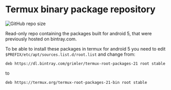 # Termux binary package repository

![GitHub repo size](https://img.shields.io/github/repo-size/termux/termux-root-packages-21-bin)

Read-only repo containing the packages built for android 5, that were
previously hosted on bintray.com. 

To be able to install these packages in termux for android 5 you need
to edit `$PREFIX/etc/apt/sources.list.d/root.list` and change from:

```
deb https://dl.bintray.com/grimler/termux-root-packages-21 root stable
```

to

```
deb https://termux.org/termux-root-packages-21-bin root stable
```
